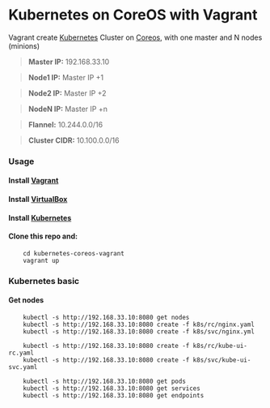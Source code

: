 Kubernetes on CoreOS with Vagrant
=================================

Vagrant create [Kubernetes] Cluster on [Coreos], with one master and N nodes (minions)

> **Master IP:** 192.168.33.10

> **Node1 IP:** Master IP +1

> **Node2 IP:** Master IP +2

> **NodeN IP:** Master IP +n

> **Flannel:** 10.244.0.0/16

> **Cluster CIDR:** 10.100.0.0/16

### Usage

#### Install [Vagrant]

#### Install [VirtualBox]

#### Install [Kubernetes]

#### Clone this repo and:

        cd kubernetes-coreos-vagrant
        vagrant up


### Kubernetes basic

#### Get nodes

        kubectl -s http://192.168.33.10:8080 get nodes
        kubectl -s http://192.168.33.10:8080 create -f k8s/rc/nginx.yaml
        kubectl -s http://192.168.33.10:8080 create -f k8s/svc/nginx.yml

        kubectl -s http://192.168.33.10:8080 create -f k8s/rc/kube-ui-rc.yaml
        kubectl -s http://192.168.33.10:8080 create -f k8s/svc/kube-ui-svc.yaml

        kubectl -s http://192.168.33.10:8080 get pods
        kubectl -s http://192.168.33.10:8080 get services
        kubectl -s http://192.168.33.10:8080 get endpoints



[CoreOS]:https://coreos.com
[Vagrant]:https://www.vagrantup.com/
[Virtualbox]:https://www.virtualbox.com/
[Kubernetes]:http://kubernetes.io/
